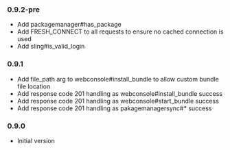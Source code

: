 ### 0.9.2-pre
* Add packagemanager#has_package
* Add FRESH_CONNECT to all requests to ensure no cached connection is used
* Add sling#is_valid_login

### 0.9.1
* Add file_path arg to webconsole#install_bundle to allow custom bundle file location
* Add response code 201 handling as webconsole#install_bundle success 
* Add response code 201 handling as webconsole#start_bundle success 
* Add response code 201 handling as pakagemanagersync#* success

### 0.9.0
* Initial version
